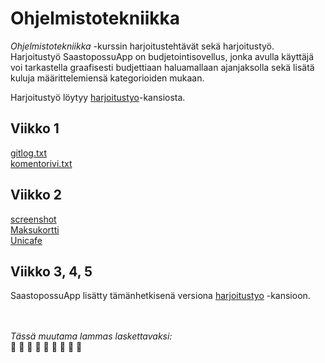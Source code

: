 # Ohjelmistotekniikka

*Ohjelmistotekniikka* -kurssin harjoitustehtävät sekä harjoitustyö.  
Harjoitustyö SaastopossuApp on budjetointisovellus, jonka avulla käyttäjä voi tarkastella graafisesti budjettiaan haluamallaan ajanjaksolla sekä lisätä kuluja määrittelemiensä kategorioiden mukaan.  

Harjoitustyö löytyy [harjoitustyo](https://github.com/skuuu/ot-harjoitustyo/tree/master/harjoitustyo)-kansiosta.

## Viikko 1  
 [gitlog.txt](https://github.com/skuuu/ot-harjoitustyo/blob/master/laskarit/viikko1/gitlog.txt)  
 [komentorivi.txt](https://github.com/skuuu/ot-harjoitustyo/blob/master/laskarit/viikko1/komentorivi.txt)
 <br/>
## Viikko 2  
 [screenshot](https://github.com/skuuu/ot-harjoitustyo/blob/master/laskarit/viikko2/Screenshot%20viikko2.jpg)  
 [Maksukortti](https://github.com/skuuu/ot-harjoitustyo/tree/master/laskarit/viikko2/Maksukortti)  
 [Unicafe](https://github.com/skuuu/ot-harjoitustyo/tree/master/laskarit/viikko2/Unicafe)
 <br/>
 ## Viikko 3, 4, 5  
 SaastopossuApp lisätty tämänhetkisenä versiona [harjoitustyo](https://github.com/skuuu/ot-harjoitustyo/tree/master/harjoitustyo) -kansioon.
 <br/>
 <br/>
 <br/>
 
*Tässä muutama lammas laskettavaksi:*  
:sheep: :sheep: :sheep: :sheep: :sheep: :sheep: :sheep: :sheep: 
:sheep:
